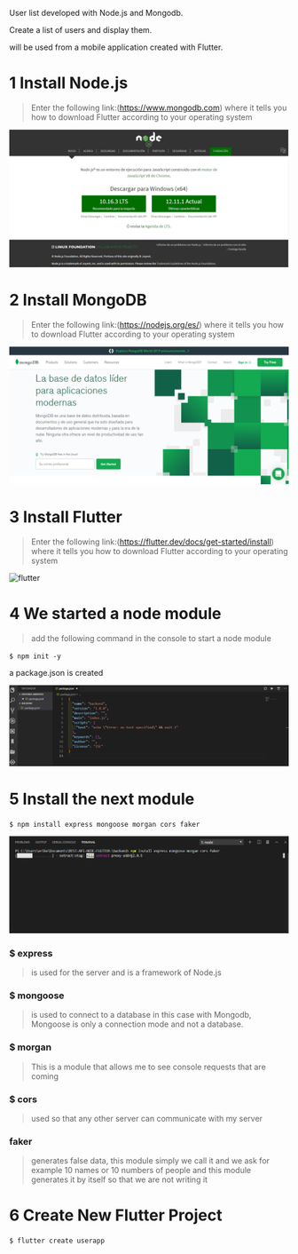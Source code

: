 
User list developed with Node.js and Mongodb.
 
Create a list of users and display them.

will be used from a mobile application created with Flutter.



# 1 Install Node.js

> Enter the following link:(https://www.mongodb.com)
where it tells you how to download Flutter according to your operating system

![](/IMG/nodjs.png)


# 2 Install MongoDB
> Enter the following link:(https://nodejs.org/es/)
where it tells you how to download Flutter according to your operating system

![](/IMG/mongodb.png)


# 3 Install Flutter
> Enter the following link:(https://flutter.dev/docs/get-started/install)
where it tells you how to download Flutter according to your operating system

![flutter](https://user-images.githubusercontent.com/26189854/66188028-7adcd180-e643-11e9-9b64-f635ba9ef219.gif)





# 4 We started a node module


>add the following command in the console to start a node module

`$ npm init -y`


a package.json is created


![](/IMG/json.png)


# 5 Install the next module


`$ npm install express mongoose morgan cors faker`

![](/IMG/modules.png)

### $ express
> is used for the server and is a framework of Node.js


### $ mongoose
> is used to connect to a database in this case with Mongodb, Mongoose is only a connection mode and not a database. 


### $ morgan
> This is a module that allows me to see console requests that are coming


### $ cors
> used so that any other server can communicate with my server


### faker
> generates false data, this module simply we call it and we ask for example 10 names or 10 numbers of people and this module generates it by itself so that we are not writing it






# 6 Create New Flutter Project

`$ flutter create userapp`




